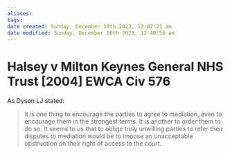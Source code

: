 ```yaml
---
aliases: 
tags: 
date created: Sunday, December 10th 2023, 12:02:21 am
date modified: Sunday, December 10th 2023, 12:40:56 am
---
```


# Halsey v Milton Keynes General NHS Trust [2004] EWCA Civ 576

As Dyson LJ stated:

> It is one thing to encourage the parties to agree to mediation, even to encourage them in the strongest terms. It is another to order them to do so. It seems to us that to oblige truly unwilling parties to refer their disputes to mediation would be to impose an unacceptable obstruction on their right of access to the court.
